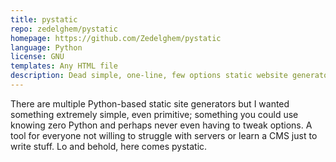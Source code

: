 ```yaml
---
title: pystatic
repo: zedelghem/pystatic
homepage: https://github.com/Zedelghem/pystatic
language: Python
license: GNU
templates: Any HTML file
description: Dead simple, one-line, few options static website generator. Just write your stuff instead of learning generators.
---
```


There are multiple Python-based static site generators but I wanted something extremely simple, even primitive; something you could use knowing zero Python and perhaps never even having to tweak options. A tool for everyone not willing to struggle with servers or learn a CMS just to write stuff. Lo and behold, here comes pystatic.
